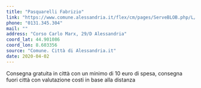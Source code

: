 ```yaml
---
title: "Pasquarelli Fabrizio"
link: "https://www.comune.alessandria.it/flex/cm/pages/ServeBLOB.php/L/IT/IDPagina/2069"
phone: "0131.345.304"
mail: ""
address: "Corso Carlo Marx, 29/D Alessandria"
coord_lat: 44.901086
coord_lon: 8.603356
source: "Comune. Città di Alessandria.it"
date: 2020-04-02
---
```


Consegna gratuita in città con un minimo di 10 euro di spesa, consegna fuori città con valutazione costi in base alla distanza
